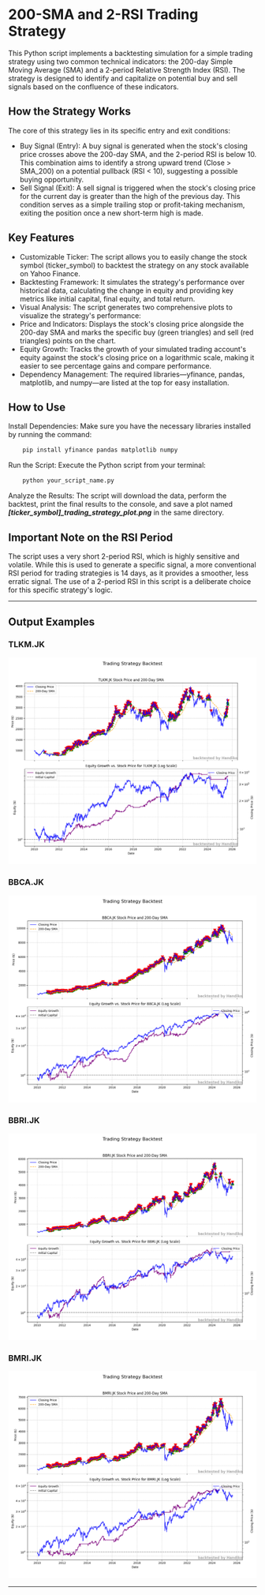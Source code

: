 # 200-SMA and 2-RSI Trading Strategy
This Python script implements a backtesting simulation for a simple trading strategy using two common technical indicators: the 200-day Simple Moving Average (SMA) and a 2-period Relative Strength Index (RSI). The strategy is designed to identify and capitalize on potential buy and sell signals based on the confluence of these indicators.

## How the Strategy Works
The core of this strategy lies in its specific entry and exit conditions:
* Buy Signal (Entry): A buy signal is generated when the stock's closing price crosses above the 200-day SMA, and the 2-period RSI is below 10. This combination aims to identify a strong upward trend (Close > SMA_200) on a potential pullback (RSI < 10), suggesting a possible buying opportunity.
* Sell Signal (Exit): A sell signal is triggered when the stock's closing price for the current day is greater than the high of the previous day. This condition serves as a simple trailing stop or profit-taking mechanism, exiting the position once a new short-term high is made.

## Key Features
* Customizable Ticker: The script allows you to easily change the stock symbol (ticker_symbol) to backtest the strategy on any stock available on Yahoo Finance.
* Backtesting Framework: It simulates the strategy's performance over historical data, calculating the change in equity and providing key metrics like initial capital, final equity, and total return.
* Visual Analysis: The script generates two comprehensive plots to visualize the strategy's performance:
* Price and Indicators: Displays the stock's closing price alongside the 200-day SMA and marks the specific buy (green triangles) and sell (red triangles) points on the chart.
* Equity Growth: Tracks the growth of your simulated trading account's equity against the stock's closing price on a logarithmic scale, making it easier to see percentage gains and compare performance.
* Dependency Management: The required libraries—yfinance, pandas, matplotlib, and numpy—are listed at the top for easy installation.

## How to Use
Install Dependencies: Make sure you have the necessary libraries installed by running the command:
```Bash
    pip install yfinance pandas matplotlib numpy
```

Run the Script: Execute the Python script from your terminal:
```Bash
    python your_script_name.py
```
    
Analyze the Results: The script will download the data, perform the backtest, print the final results to the console, and save a plot named _**[ticker_symbol]_trading_strategy_plot.png**_ in the same directory.

## Important Note on the RSI Period
The script uses a very short 2-period RSI, which is highly sensitive and volatile. While this is used to generate a specific signal, a more conventional RSI period for trading strategies is 14 days, as it provides a smoother, less erratic signal. The use of a 2-period RSI in this script is a deliberate choice for this specific strategy's logic.

---

## Output Examples
### TLKM.JK
![](./TLKM.JK_trading_strategy_plot.png)


### BBCA.JK
![](./BBCA.JK_trading_strategy_plot.png)


### BBRI.JK
![](./BBRI.JK_trading_strategy_plot.png)


### BMRI.JK
![](./BMRI.JK_trading_strategy_plot.png)

---
